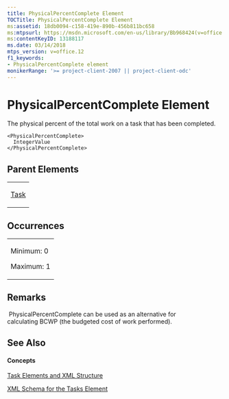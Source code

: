 ```yaml
---
title: PhysicalPercentComplete Element
TOCTitle: PhysicalPercentComplete Element
ms:assetid: 18db0094-c158-419e-890b-456b811bc658
ms:mtpsurl: https://msdn.microsoft.com/en-us/library/Bb968424(v=office.12)
ms:contentKeyID: 13188117
ms.date: 03/14/2018
mtps_version: v=office.12
f1_keywords:
- PhysicalPercentComplete element
monikerRange: '>= project-client-2007 || project-client-odc'
---
```


# PhysicalPercentComplete Element




The physical percent of the total work on a task that has been completed.

    <PhysicalPercentComplete>
      IntegerValue
    </PhysicalPercentComplete>

## Parent Elements

<table>
<colgroup>
<col style="width: 100%" />
</colgroup>
<tbody>
<tr class="odd">
<td><p><a href="task-element.md">Task</a></p></td>
</tr>
</tbody>
</table>

## Occurrences

<table>
<colgroup>
<col style="width: 100%" />
</colgroup>
<tbody>
<tr class="odd">
<td><p>Minimum: 0</p>
<p>Maximum: 1</p></td>
</tr>
</tbody>
</table>

## Remarks

 PhysicalPercentComplete can be used as an alternative for calculating BCWP (the budgeted cost of work performed).

## See Also

#### Concepts

[Task Elements and XML Structure](task-elements-and-xml-structure.md)

[XML Schema for the Tasks Element](xml-schema-for-the-tasks-element.md)

